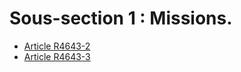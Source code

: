 # Sous-section 1 : Missions.

* [Article R4643-2](./LEGIARTI000018527738.md)
* [Article R4643-3](./LEGIARTI000018527736.md)
